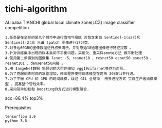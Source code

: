 # tichi-algorithm
ALibaba TIANCHI global local climate zone(LCZ) image classifier competition

    1.任务是在全球的某几个城市中进行当地气候区 对包含来自 Sentinel-1(sar)和 Sentinell-2(高 光谱 )patch 图像进行17分类。
    2.对多达60GB的图像数据进行初步清洗，并对原始18通道图像进行特征提取 。
    3.针对训练集中出现的样本类间不平衡问题，采用欠、重采样smote方法 做平衡处理
    4.使用第二步得到的图像集 lenet -5、resnet18 、resnet50 esnet50 esnet50 、resnet101 、densenet50网络 。
    5.用 IamgeNet数据 集预训的大型网络如 vgg19cifarnet等作为对照。 
    6.为了克服训练时间的急剧增加，修改程序使得训练模型在两块 2080ti并行进。
    7.为了平衡 CPU 和 GPU 的时间耗费，绕过 GIL 全局锁  用多进程方式 完成生产者消费模型 ，提高整个管线效率。
    8.采用简单加权和 boosting的方式进行模型融合.
acc=86.4% top3%


Prerequisites

    tensorflow 1.9
    python 3.6

